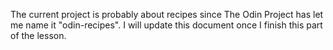 The current project is probably about recipes since The Odin Project has let
me name it "odin-recipes". I will update this document once I finish
this part of the lesson.
